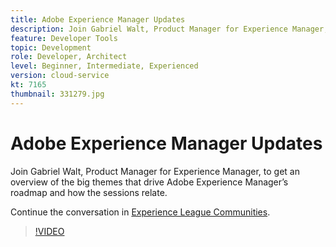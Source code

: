 ```yaml
---
title: Adobe Experience Manager Updates
description: Join Gabriel Walt, Product Manager for Experience Manager, to get an overview of the big themes that drive Adobe Experience Manager’s roadmap and how the sessions relate.
feature: Developer Tools
topic: Development
role: Developer, Architect
level: Beginner, Intermediate, Experienced
version: cloud-service
kt: 7165
thumbnail: 331279.jpg
---
```


# Adobe Experience Manager Updates

Join Gabriel Walt, Product Manager for Experience Manager, to get an overview of the big themes that drive Adobe Experience Manager’s roadmap and how the sessions relate.

Continue the conversation in [Experience League Communities](http://adobe.ly/36Yd3v6).

>[!VIDEO](https://video.tv.adobe.com/v/331279/?quality=12&learn=on&hidetitle=true)